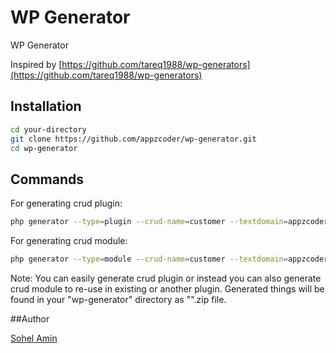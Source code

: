# WP Generator
WP Generator

Inspired by [https://github.com/tareq1988/wp-generators](https://github.com/tareq1988/wp-generators)

## Installation

```bash
cd your-directory
git clone https://github.com/appzcoder/wp-generator.git
cd wp-generator
```

## Commands
For generating crud plugin:
```bash
php generator --type=plugin --crud-name=customer --textdomain=appzcoder --plugin-name="customer crud" --prefix=ac_ --fields="name:text:req, email:email:req, address:textarea, city:text"
```

For generating crud module:
```bash
php generator --type=module --crud-name=customer --textdomain=appzcoder --prefix=ac_ --fields="name:text:req, email:email:req, address:textarea, city:text"
```

Note: You can easily generate crud plugin or instead you can also generate crud module to re-use in existing or another plugin. Generated things will be found in your "wp-generator" directory as "<crud-name>".zip file.

##Author

[Sohel Amin](http://www.sohelamin.com)
